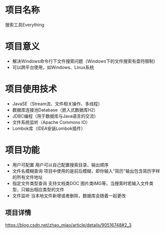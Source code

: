 # 项目名称

搜索工具Everything
 
# 项目意义
 
+ 解决Windows命令行下文件搜索问题（Windows下的文件搜索有盘符限制）
+ 可以跨平台使用，如Windows、Linux系统


# 项目使用技术

+ JavaSE（Stream流、文件相关操作、多线程）
+ 数据库连接池Database（嵌入式数据库H2）
+ JDBC编程（用于数据库与Java语言的交流）
+ 文件系统监听（Apache Commons IO）
+ Lombok库（IDEA安装Lombok插件）

# 项目功能

+ 用户可配置 用户可以自己配置搜索目录、输出顺序
+ 文件名模糊查询 项目中使用的是前后模糊，即你输入"简历"输出包含简历字样的所有文件地址
+ 指定文件类型查询 支持文档类DOC 图片类IMG等，当搜索时若输入文件类型，只输出相应类型的文件
+ 文件监听 当本地文件新增或者删除，数据库会随着一起更改


## 项目详情
https://blog.csdn.net/zhao_miao/article/details/90516748#2_3
